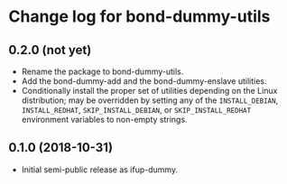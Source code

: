 # Change log for bond-dummy-utils

## 0.2.0 (not yet)

- Rename the package to bond-dummy-utils.
- Add the bond-dummy-add and the bond-dummy-enslave utilities.
- Conditionally install the proper set of utilities depending on
  the Linux distribution; may be overridden by setting any of
  the `INSTALL_DEBIAN`, `INSTALL_REDHAT`, `SKIP_INSTALL_DEBIAN`, or
  `SKIP_INSTALL_REDHAT` environment variables to non-empty strings.

## 0.1.0 (2018-10-31)

- Initial semi-public release as ifup-dummy.
